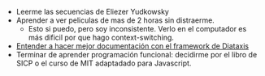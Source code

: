 - Leerme las secuencias de Eliezer Yudkowsky
- Aprender a ver peliculas de mas de 2 horas sin distraerme.
	- Esto si puedo, pero soy inconsistente. Verlo en el computador es más dificil por que hago context-switching.
- [Entender a hacer mejor documentación con el framework de Diataxis](https://diataxis.fr/)
- Terminar de aprender programación funcional: decidirme por el libro de SICP o el curso de MIT adaptadado para Javascript.
